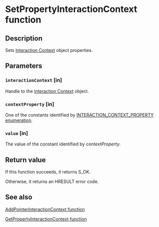 # SetPropertyInteractionContext function

## Description

Sets [Interaction Context](https://learn.microsoft.com/windows/win32/api/_input_intcontext/) object properties.

## Parameters

### `interactionContext` [in]

Handle to the [Interaction Context](https://learn.microsoft.com/windows/win32/api/_input_intcontext/) object.

### `contextProperty` [in]

One of the constants identified by [INTERACTION_CONTEXT_PROPERTY enumeration](https://learn.microsoft.com/windows/win32/api/interactioncontext/ne-interactioncontext-interaction_context_property).

### `value` [in]

The value of the constant identified by *contextProperty*.

## Return value

If this function succeeds, it returns S_OK.

Otherwise, it returns an HRESULT error code.

## See also

[AddPointerInteractionContext function](https://learn.microsoft.com/windows/win32/api/interactioncontext/nf-interactioncontext-addpointerinteractioncontext)

[GetPropertyInteractionContext function](https://learn.microsoft.com/windows/win32/api/interactioncontext/nf-interactioncontext-getpropertyinteractioncontext)